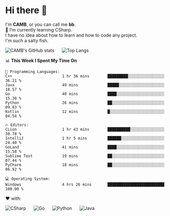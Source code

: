 # Hi there 👋
<!--
**CAMB-dev/CAMB-dev** is a ✨ _special_ ✨ repository because its `README.md` (this file) appears on your GitHub profile.

Here are some ideas to get you started:

- 🔭 I’m currently working on ...
- 🌱 I’m currently learning ...
- 👯 I’m looking to collaborate on ...
- 🤔 I’m looking for help with ...
- 💬 Ask me about ...
- 📫 How to reach me: ...
- 😄 Pronouns: ...
- ⚡ Fun fact: ...
-->
 I'm **CAMB**, or you can call me **bb**.  
 🌱 I’m currently learning CSharp.  
 I have no idea about how to learn and how to code any project.  
 I'm such a salty fish.
 
 
![CAMB's GitHub stats](https://github-readme-stats.vercel.app/api?username=CAMB-dev&show_icons=true&theme=tokyonight)
&nbsp;&nbsp;&nbsp;&nbsp;
![Top Langs](https://github-readme-stats.vercel.app/api/top-langs/?username=CAMB-dev&langs_count=5&theme=tokyonight)


<!--START_SECTION:waka-->
📊 **This Week I Spent My Time On** 

```text
💬 Programming Languages: 
C++                      1 hr 36 mins        █████████░░░░░░░░░░░░░░░░   36.21 % 
Java                     49 mins             █████░░░░░░░░░░░░░░░░░░░░   18.57 % 
Go                       40 mins             ████░░░░░░░░░░░░░░░░░░░░░   15.30 % 
Python                   26 mins             ██░░░░░░░░░░░░░░░░░░░░░░░   09.83 % 
Kotlin                   12 mins             █░░░░░░░░░░░░░░░░░░░░░░░░   04.54 % 

🔥 Editors: 
CLion                    1 hr 43 mins        ██████████░░░░░░░░░░░░░░░   38.78 % 
IntelliJ                 1 hr 5 mins         ██████░░░░░░░░░░░░░░░░░░░   24.40 % 
GoLand                   41 mins             ████░░░░░░░░░░░░░░░░░░░░░   15.58 % 
Sublime Text             19 mins             ██░░░░░░░░░░░░░░░░░░░░░░░   07.44 % 
PyCharm                  18 mins             ██░░░░░░░░░░░░░░░░░░░░░░░   06.92 % 

💻 Operating System: 
Windows                  4 hrs 26 mins       █████████████████████████   100.00 % 
```


<!--END_SECTION:waka-->


❤ with:

![CSharp](https://img.shields.io/badge/CSharp-%23512BD4?style=for-the-badge&logo=.net)
&nbsp;&nbsp;&nbsp;&nbsp;
![Go](https://img.shields.io/badge/Go-000000?style=for-the-badge&logo=go)
&nbsp;&nbsp;&nbsp;&nbsp;
![Python](https://img.shields.io/badge/Python-000000?style=for-the-badge&logo=python)
&nbsp;&nbsp;&nbsp;&nbsp;
![Java](https://img.shields.io/badge/Java-964B00?style=for-the-badge&logo=openjdk)
